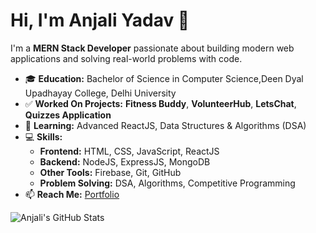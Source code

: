 # Hi, I'm Anjali Yadav 👋

I'm a **MERN Stack Developer** passionate about building modern web applications and solving real-world problems with code.  

- 🎓 **Education:** Bachelor of Science in Computer Science,Deen Dyal Upadhayay College, Delhi University  
- ✅ **Worked On Projects:** **Fitness Buddy**, **VolunteerHub**, **LetsChat**, **Quizzes Application**  
- 🌱 **Learning:** Advanced ReactJS, Data Structures & Algorithms (DSA)  
- 💻 **Skills:**  
  - **Frontend:** HTML, CSS, JavaScript, ReactJS  
  - **Backend:** NodeJS, ExpressJS, MongoDB  
  - **Other Tools:** Firebase, Git, GitHub  
  - **Problem Solving:** DSA, Algorithms, Competitive Programming  
- 📫 **Reach Me:** [Portfolio](https://anjali20.netlify.app)  

![Anjali's GitHub Stats](https://github-readme-stats.vercel.app/api?username=anjali80590&show_icons=true&theme=react)

